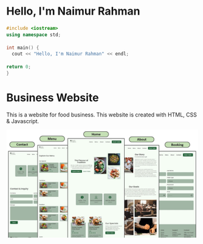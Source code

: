 # Hello, I'm Naimur Rahman
``` C++
#include <iostream>
using namespace std;

int main() {
  cout << "Hello, I'm Naimur Rahman" << endl;

return 0;
}
```

# Business Website
This is a website for food business. This website is created with HTML, CSS & Javascript.

![FoodBusinessWebsite](/images/BusinessWebsite-FoodBusiness.JPG)
